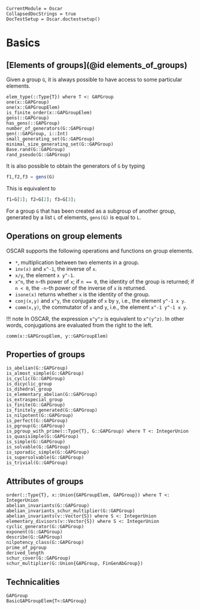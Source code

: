```@meta
CurrentModule = Oscar
CollapsedDocStrings = true
DocTestSetup = Oscar.doctestsetup()
```

# Basics

## [Elements of groups](@id elements_of_groups)

Given a group `G`, it is always possible to have access to some particular elements.

```@docs
elem_type(::Type{T}) where T <: GAPGroup
one(x::GAPGroup)
one(x::GAPGroupElem)
is_finite_order(x::GAPGroupElem)
gens(::GAPGroup)
has_gens(::GAPGroup)
number_of_generators(G::GAPGroup)
gen(::GAPGroup, i::Int)
small_generating_set(G::GAPGroup)
minimal_size_generating_set(G::GAPGroup)
Base.rand(G::GAPGroup)
rand_pseudo(G::GAPGroup)
```

It is also possible to obtain the generators of `G` by typing
```julia
f1,f2,f3 = gens(G)
```
This is equivalent to
```julia
f1=G[1]; f2=G[2]; f3=G[3];
```

For a group `G` that has been created as a subgroup of another group,
generated by a list `L` of elements, `gens(G)` is equal to `L`.

## Operations on group elements

OSCAR supports the following operations and functions on group elements.

* `*`, multiplication between two elements in a group.
* `inv(x)` and `x^-1`, the inverse of `x`.
* `x/y`, the element `x y^-1`.
* `x^n`, the `n`-th power of `x`;
  if `n == 0`, the identity of the group is returned;
  if `n < 0`, the `-n`-th power of the inverse of `x` is returned.
* `isone(x)` returns whether `x` is the identity of the group.
* `conj(x,y)` and `x^y`, the conjugate of `x` by `y`,
  i.e., the element `y^-1 x y`.
* `comm(x,y)`, the commutator of `x` and `y`,
  i.e., the element `x^-1 y^-1 x y`.

!!! note
    In OSCAR, the expression `x^y^z` is equivalent to `x^(y^z)`.
    In other words, conjugations are evaluated from the right to the left.

```@docs
comm(x::GAPGroupElem, y::GAPGroupElem)
```

## Properties of groups

```@docs
is_abelian(G::GAPGroup)
is_almost_simple(G::GAPGroup)
is_cyclic(G::GAPGroup)
is_dicyclic_group
is_dihedral_group
is_elementary_abelian(G::GAPGroup)
is_extraspecial_group
is_finite(G::GAPGroup)
is_finitely_generated(G::GAPGroup)
is_nilpotent(G::GAPGroup)
is_perfect(G::GAPGroup)
is_pgroup(G::GAPGroup)
is_pgroup_with_prime(::Type{T}, G::GAPGroup) where T <: IntegerUnion
is_quasisimple(G::GAPGroup)
is_simple(G::GAPGroup)
is_solvable(G::GAPGroup)
is_sporadic_simple(G::GAPGroup)
is_supersolvable(G::GAPGroup)
is_trivial(G::GAPGroup)
```


## Attributes of groups

```@docs
order(::Type{T}, x::Union{GAPGroupElem, GAPGroup}) where T <: IntegerUnion
abelian_invariants(G::GAPGroup)
abelian_invariants_schur_multiplier(G::GAPGroup)
abelian_invariants(v::Vector{S}) where S <: IntegerUnion
elementary_divisors(v::Vector{S}) where S <: IntegerUnion
cyclic_generator(G::GAPGroup)
exponent(G::GAPGroup)
describe(G::GAPGroup)
nilpotency_class(G::GAPGroup)
prime_of_pgroup
derived_length
schur_cover(G::GAPGroup)
schur_multiplier(G::Union{GAPGroup, FinGenAbGroup})
```

## Technicalities

```@docs
GAPGroup
BasicGAPGroupElem{T<:GAPGroup}
```
